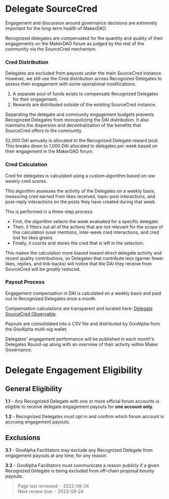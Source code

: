 # Delegate SourceCred

Engagement and discussion around governance decisions are extremely important for the long-term health of MakerDAO.

Recognized delegates are compensated for the quantity and quality of their engagements on the MakerDAO forum as judged by the rest of the community via the SourceCred mechanism.

### Cred Distribution

Delegates are excluded from payouts under the main SourceCred instance. However, we still use the Cred distribution across Recognized Delegates to assess their engagement with some operational modifications. 

1. A separate pool of funds exists to compensate Recognized Delegates for their engagement.
2. Rewards are distributed outside of the existing SourceCred instance.

Separating the delegate and community engagement budgets prevents Recognized Delegates from monopolizing the DAI distribution. It also maintains the dispersion and decentralization of the benefits that SourceCred offers to the community.

52,000 DAI annually is allocated to the Recognized Delegate reward pool. This breaks down to 1,000 DAI allocated to delegates per week based on their engagement in the MakerDAO forum.

### Cred Calculation

Cred for delegates is calculated using a custom algorithm based on raw weekly cred scores. 

This algorithm assesses the activity of the Delegates on a weekly basis, measuring cred earned from likes received, topic-post interactions, and post-reply interactions on the posts they have created during that week.

This is performed in a three-step process:
- First, the algorithm selects the week evaluated for a specific delegate.
- Then, it filters out all of the actions that are not relevant for the scope of this calculation (user mentions, inter-week cred interactions, and cred lost for likes given).
- Finally, it counts and stores the cred that is left in the selection.

This makes the calculation more biased toward direct delegate activity and recent quality contributions, so Delegates that contribute less (garner fewer likes, replies, and link-backs) will notice that the DAI they receive from SourceCred will be greatly reduced.

### Payout Process

Engagement compensation in DAI is calculated on a weekly basis and paid out to Recognized Delegates once a month.

Compensation calculations are transparent and located here: [Delegate SourceCred Observable](https://observablehq.com/@hernandoagf/makerdao-delegates-sc-calculated-cred-visualization).

Payouts are consolidated into a CSV file and distributed by GovAlpha from the GovAlpha multi-sig wallet.

Delegates' engagement performance will be published in each month's Delegates Round-up along with an overview of their activity within Maker Governance.

# Delegate Engagement Eligibility

## General Eligibility
**1.1** - Any Recognized Delegate with one or more official forum accounts is eligible to receive delegate engagement payouts for **one account only**.  

**1.2** - Recognized Delegates must opt in and confirm which forum account is accruing engagement payouts.  

## Exclusions
**3.1** - GovAlpha Facilitators may exclude any Recognized Delegate from engagement payouts at any time, for any reason.  

**3.2** - GovAlpha Facilitators must communicate a reason publicly if a given Recognized Delegate is being excluded from off-chain proposal bounty payouts.  

>Page last reviewed: -  2022-08-24  
>Next review due: -  2023-08-24

